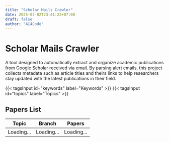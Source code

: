 ```yaml
---
title: "Scholar Mails Crawler"
date: 2025-03-02T23:41:22+07:00
draft: false
author: "AI4Code"
---
```


# Scholar Mails Crawler

A tool designed to automatically extract and organize academic publications from Google Scholar received via email. By parsing alert emails, this project collects metadata such as article titles and theirs links to help researchers stay updated with the latest publications in their field.

{{< tagsInput id="keywords" label="Keywords" >}}
{{< tagsInput id="topics" label="Topics" >}}

## Papers List

| Topic      | Branch     | Papers     |
| ---------- | ---------- | ---------- |
| Loading... | Loading... | Loading... |

<script type="text/javascript">
  async function fetchData() {
  const url = 'https://raw.githubusercontent.com/manhtdd/scholar_alters/master/data/papers.jsonl';
  try {
    const response = await fetch(url);
    const textData = await response.text(); // Read the response as text
    const lines = textData.trim().split('\n'); // Split the text into lines
    const data = lines.map(line => JSON.parse(line)); // Parse each line as JSON
    console.log(data);

    window.fetchedData = data;

    const table = document.querySelector('table tbody');
    table.innerHTML = '';

    data.forEach(paper => {
      const row = document.createElement('tr');
      row.innerHTML = `
        <td>${paper.first_label || 'N/A'}</td>
        <td>${paper.second_label || 'N/A'}</td>
        <td><a href="${paper.link}" target="_blank">${paper.title}</a></td>
      `;
      table.appendChild(row);
    });
  } catch (error) {
    console.error('Error fetching the data:', error);
  }
}

  // Search function to filter the table based on tags input
  function searchTable() {
    const keywords = document.getElementById('keywords').value.toLowerCase();
    const topics = document.getElementById('topics').value.toLowerCase();
    
    // Filter fetched data based on tags and rebuild the table
    const filteredData = window.fetchedData.filter(paper => {
      const matchesKeywords = keywords ? paper.title.toLowerCase().includes(keywords) : true;
      const matchesTopics = topics ? paper.topic.toLowerCase().includes(topics) : true;
      return matchesKeywords && matchesTopics;
    });

    // Rebuild the table with filtered data
    const table = document.querySelector('table tbody');
    table.innerHTML = '';  // Clear existing rows
    filteredData.forEach(paper => {
      const row = document.createElement('tr');
      row.innerHTML = `
        <td>${paper.first_label || 'N/A'}</td>
        <td>${paper.second_label || 'N/A'}</td>
        <td><a href="${paper.link}" target="_blank">${paper.title}</a></td>
      `;
      table.appendChild(row);
    });
  }

  // Call the fetchData function when the page loads
  document.addEventListener('DOMContentLoaded', () => {
    fetchData();

    // Add event listeners to the tags input fields for search
    document.getElementById('keywords').addEventListener('input', searchTable);
    document.getElementById('topics').addEventListener('input', searchTable);
  });
</script>
